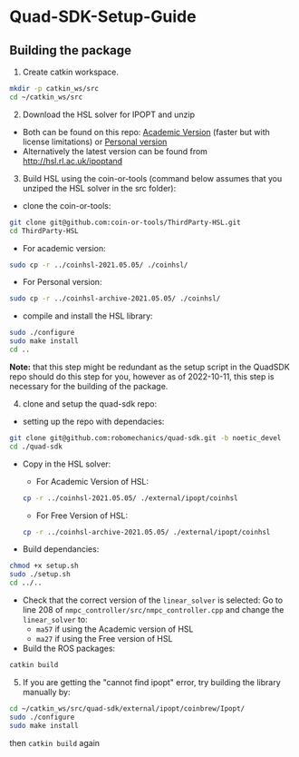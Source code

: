 # Quad-SDK-Setup-Guide

## Building the package
1. Create catkin workspace.
```bash
mkdir -p catkin_ws/src
cd ~/catkin_ws/src
```
2. Download the HSL solver for IPOPT and unzip
 - Both can be found on this repo: [Academic Version](./coinhsl/Academic/) (faster but with license limitations) or [Personal version](./coinhsl/Personal/) 
 - Alternatively the latest version can be found from http://hsl.rl.ac.uk/ipoptand 
3. Build HSL using the coin-or-tools (command below assumes that you unziped the HSL solver in the src folder): 
- clone the coin-or-tools:
```bash
git clone git@github.com:coin-or-tools/ThirdParty-HSL.git
cd ThirdParty-HSL
```
- For academic version:
```bash 
sudo cp -r ../coinhsl-2021.05.05/ ./coinhsl/
```
- For Personal version:
```bash 
sudo cp -r ../coinhsl-archive-2021.05.05/ ./coinhsl/
```
- compile and install the HSL library:
```bash
sudo ./configure
sudo make install
cd ..
```
**Note:** that this step might be redundant as the setup script in the QuadSDK repo should do this step for you, however as of 2022-10-11, this step is necessary for the building of the package.  

4. clone and setup the quad-sdk repo:
- setting up the repo with dependacies:
```bash
git clone git@github.com:robomechanics/quad-sdk.git -b noetic_devel
cd ./quad-sdk
```
- Copy in the HSL solver:
  - For Academic Version of HSL:
  ```bash
  cp -r ../coinhsl-2021.05.05/ ./external/ipopt/coinhsl
  ```

  - For Free Version of HSL:
  ```bash
  cp -r ../coinhsl-archive-2021.05.05/ ./external/ipopt/coinhsl
  ```
- Build dependancies:
```bash
chmod +x setup.sh
sudo ./setup.sh
cd ../..
```
- Check that the correct version of the ```linear_solver``` is selected:
Go to line 208 of ```nmpc_controller/src/nmpc_controller.cpp``` and change the ```linear_solver``` to:
  - ```ma57``` if using the Academic version of HSL
  - ```ma27``` if using the Free version of HSL
- Build the ROS packages:
```bash
catkin build
```
5. If you are getting the "cannot find ipopt" error, try building the library manually by:
```bash
cd ~/catkin_ws/src/quad-sdk/external/ipopt/coinbrew/Ipopt/
sudo ./configure
sudo make install
```
then ```catkin build``` again
